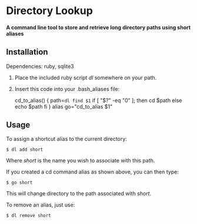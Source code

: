 Directory Lookup
================

#### A command line tool to store and retrieve long directory paths using short aliases ####

Installation
------------

Dependencies: ruby, sqlite3

1. Place the included ruby script *dl* somewhere on your path.
2. Insert this code into your .bash_aliases file:

    cd_to_alias() {
        path=`dl find $1`
        if [ "$?" -eq "0" ]; then
            cd $path
        else
            echo $path
        fi
    }
    alias go="cd_to_alias $1"

Usage
-----

To assign a shortcut alias to the current directory:

    $ dl add short

Where *short* is the name you wish to associate with this path.

If you created a cd command alias as shown above, you can then type:

    $ go short

This will change directory to the path associated with *short*.

To remove an alias, just use:

    $ dl remove short

